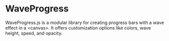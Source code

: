 # WaveProgress
WaveProgress.js is a modular library for creating progress bars with a wave effect in a &lt;canvas>. It offers customization options like colors, wave height, speed, and opacity.
